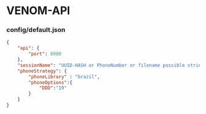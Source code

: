 # VENOM-API

### config/default.json
```json
{
    "api": {
        "port": 8000
    },
    "sessionName": "UUID-HASH or PhoneNumber or filename possible string",
    "phoneStrategy": {
        "phoneLibrary" : "brazil",
        "phoneOptions":{
            "DDD":"19"
        }
    }
}
```